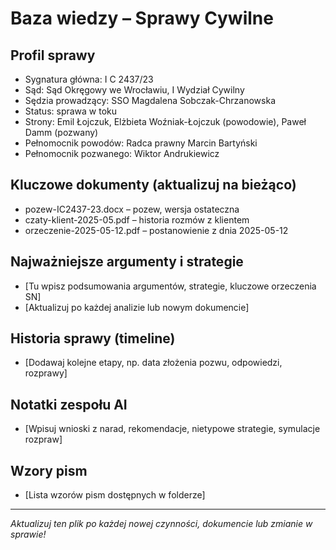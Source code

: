 # Baza wiedzy – Sprawy Cywilne

## Profil sprawy
- Sygnatura główna: I C 2437/23
- Sąd: Sąd Okręgowy we Wrocławiu, I Wydział Cywilny
- Sędzia prowadzący: SSO Magdalena Sobczak-Chrzanowska
- Status: sprawa w toku
- Strony: Emil Łojczuk, Elżbieta Woźniak-Łojczuk (powodowie), Paweł Damm (pozwany)
- Pełnomocnik powodów: Radca prawny Marcin Bartyński
- Pełnomocnik pozwanego: Wiktor Andrukiewicz

## Kluczowe dokumenty (aktualizuj na bieżąco)
- pozew-IC2437-23.docx – pozew, wersja ostateczna
- czaty-klient-2025-05.pdf – historia rozmów z klientem
- orzeczenie-2025-05-12.pdf – postanowienie z dnia 2025-05-12

## Najważniejsze argumenty i strategie
- [Tu wpisz podsumowania argumentów, strategie, kluczowe orzeczenia SN]
- [Aktualizuj po każdej analizie lub nowym dokumencie]

## Historia sprawy (timeline)
- [Dodawaj kolejne etapy, np. data złożenia pozwu, odpowiedzi, rozprawy]

## Notatki zespołu AI
- [Wpisuj wnioski z narad, rekomendacje, nietypowe strategie, symulacje rozpraw]

## Wzory pism
- [Lista wzorów pism dostępnych w folderze]

---

*Aktualizuj ten plik po każdej nowej czynności, dokumencie lub zmianie w sprawie!*
